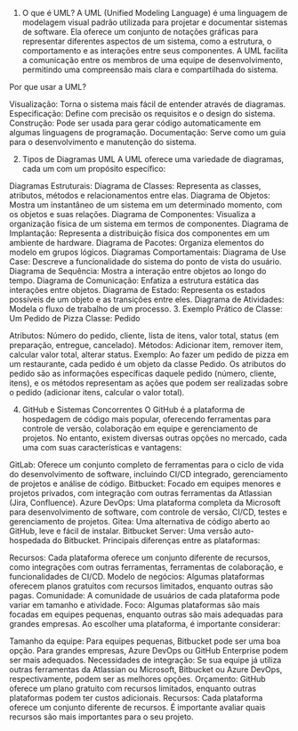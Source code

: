 1. O que é UML?
A UML (Unified Modeling Language) é uma linguagem de modelagem visual padrão utilizada para projetar e documentar sistemas de software. Ela oferece um conjunto de notações gráficas para representar diferentes aspectos de um sistema, como a estrutura, o comportamento e as interações entre seus componentes. A UML facilita a comunicação entre os membros de uma equipe de desenvolvimento, permitindo uma compreensão mais clara e compartilhada do sistema.

Por que usar a UML?

Visualização: Torna o sistema mais fácil de entender através de diagramas.
Especificação: Define com precisão os requisitos e o design do sistema.
Construção: Pode ser usada para gerar código automaticamente em algumas linguagens de programação.
Documentação: Serve como um guia para o desenvolvimento e manutenção do sistema.

2. Tipos de Diagramas UML
A UML oferece uma variedade de diagramas, cada um com um propósito específico:

Diagramas Estruturais:
Diagrama de Classes: Representa as classes, atributos, métodos e relacionamentos entre elas.
Diagrama de Objetos: Mostra um instantâneo de um sistema em um determinado momento, com os objetos e suas relações.
Diagrama de Componentes: Visualiza a organização física de um sistema em termos de componentes.
Diagrama de Implantação: Representa a distribuição física dos componentes em um ambiente de hardware.
Diagrama de Pacotes: Organiza elementos do modelo em grupos lógicos.
Diagramas Comportamentais:
Diagrama de Use Case: Descreve a funcionalidade do sistema do ponto de vista do usuário.
Diagrama de Sequência: Mostra a interação entre objetos ao longo do tempo.
Diagrama de Comunicação: Enfatiza a estrutura estática das interações entre objetos.
Diagrama de Estado: Representa os estados possíveis de um objeto e as transições entre eles.
Diagrama de Atividades: Modela o fluxo de trabalho de um processo.
3. Exemplo Prático de Classe: Um Pedido de Pizza
Classe: Pedido

Atributos: Número do pedido, cliente, lista de itens, valor total, status (em preparação, entregue, cancelado).
Métodos: Adicionar item, remover item, calcular valor total, alterar status.
Exemplo: Ao fazer um pedido de pizza em um restaurante, cada pedido é um objeto da classe Pedido. Os atributos do pedido são as informações específicas daquele pedido (número, cliente, itens), e os métodos representam as ações que podem ser realizadas sobre o pedido (adicionar itens, calcular o valor total).

4. GitHub e Sistemas Concorrentes
O GitHub é a plataforma de hospedagem de código mais popular, oferecendo ferramentas para controle de versão, colaboração em equipe e gerenciamento de projetos. No entanto, existem diversas outras opções no mercado, cada uma com suas características e vantagens:

GitLab: Oferece um conjunto completo de ferramentas para o ciclo de vida do desenvolvimento de software, incluindo CI/CD integrado, gerenciamento de projetos e análise de código.
Bitbucket: Focado em equipes menores e projetos privados, com integração com outras ferramentas da Atlassian (Jira, Confluence).
Azure DevOps: Uma plataforma completa da Microsoft para desenvolvimento de software, com controle de versão, CI/CD, testes e gerenciamento de projetos.
Gitea: Uma alternativa de código aberto ao GitHub, leve e fácil de instalar.
Bitbucket Server: Uma versão auto-hospedada do Bitbucket.
Principais diferenças entre as plataformas:

Recursos: Cada plataforma oferece um conjunto diferente de recursos, como integrações com outras ferramentas, ferramentas de colaboração, e funcionalidades de CI/CD.
Modelo de negócios: Algumas plataformas oferecem planos gratuitos com recursos limitados, enquanto outras são pagas.
Comunidade: A comunidade de usuários de cada plataforma pode variar em tamanho e atividade.
Foco: Algumas plataformas são mais focadas em equipes pequenas, enquanto outras são mais adequadas para grandes empresas.
Ao escolher uma plataforma, é importante considerar:

Tamanho da equipe: Para equipes pequenas, Bitbucket pode ser uma boa opção. Para grandes empresas, Azure DevOps ou GitHub Enterprise podem ser mais adequados.
Necessidades de integração: Se sua equipe já utiliza outras ferramentas da Atlassian ou Microsoft, Bitbucket ou Azure DevOps, respectivamente, podem ser as melhores opções.
Orçamento: GitHub oferece um plano gratuito com recursos limitados, enquanto outras plataformas podem ter custos adicionais.
Recursos: Cada plataforma oferece um conjunto diferente de recursos. É importante avaliar quais recursos são mais importantes para o seu projeto.